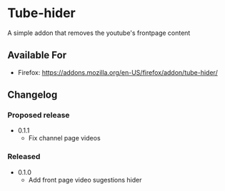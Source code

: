 # Tube-hider

A simple addon that removes the youtube's frontpage content

## Available For

  - Firefox: https://addons.mozilla.org/en-US/firefox/addon/tube-hider/

## Changelog

### Proposed release

- 0.1.1
  - Fix channel page videos 

### Released

- 0.1.0
  - Add front page video sugestions hider
